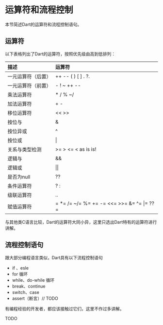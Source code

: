 # 运算符和流程控制

本节简述Dart的运算符和流程控制语句。

## 运算符

以下表格列出了Dart的运算符，按照优先级由高到低排列：

| 描述 | 运算符 |
| :--- | :--- |
| 一元运算符（后置） | ++   --   \( \)   \[ \]   .   ?. |
| 一元运算符（前置） | -   !   ~   ++   -- |
| 乘法运算符 | \*   /   %   ~/ |
| 加法运算符 | +   - |
| 移位运算符 | &lt;&lt;   &gt;&gt; |
| 按位与 | & |
| 按位异或 | ^ |
| 按位或 | \| |
| 关系与类型检测 | &gt;=   &gt;   &lt;=   &lt;   as   is   is! |
| 逻辑与 | && |
| 逻辑或 | \|\| |
| 是否为null | ?? |
| 条件运算符 | ? : |
| 级联运算符 | .. |
| 赋值运算符 | = \*= /= ~/= %= += -= &lt;&lt;= &gt;&gt;= &= ^= \|= ??= |

与其他类C语言比较，Dart的运算符大同小异，这里只选出Dart特有的运算符进行讲解。





## 流程控制语句

跟大部分编程语言类似，Dart具有以下流程控制语句

* if 、esle
* for 循环
* while、do-while 循环
* break、continue
* switch、case
* assert（断言）// TODO

有编程经验的开发者，都应该接触过它们，这里不作过多讲解。

TODO

